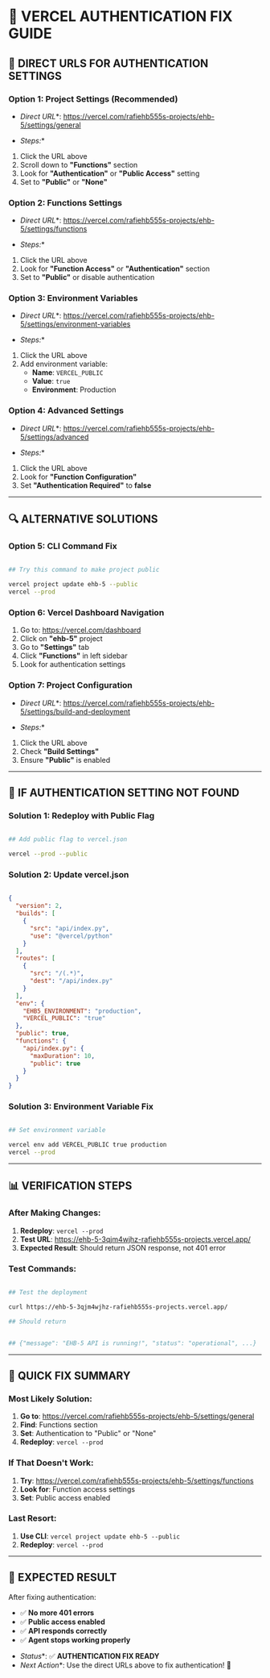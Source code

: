 # 🔧 **VERCEL AUTHENTICATION FIX GUIDE**

## 🎯 **DIRECT URLS FOR AUTHENTICATION SETTINGS**

### **Option 1: Project Settings (Recommended)**

* *Direct URL**: https://vercel.com/rafiehb555s-projects/ehb-5/settings/general

* *Steps:**

1. Click the URL above
2. Scroll down to **"Functions"** section
3. Look for **"Authentication"** or **"Public Access"** setting
4. Set to **"Public"** or **"None"**

### **Option 2: Functions Settings**

* *Direct URL**: https://vercel.com/rafiehb555s-projects/ehb-5/settings/functions

* *Steps:**

1. Click the URL above
2. Look for **"Function Access"** or **"Authentication"** section
3. Set to **"Public"** or disable authentication

### **Option 3: Environment Variables**

* *Direct URL**: https://vercel.com/rafiehb555s-projects/ehb-5/settings/environment-variables

* *Steps:**

1. Click the URL above
2. Add environment variable:
   - **Name**: `VERCEL_PUBLIC`
   - **Value**: `true`
   - **Environment**: Production

### **Option 4: Advanced Settings**

* *Direct URL**: https://vercel.com/rafiehb555s-projects/ehb-5/settings/advanced

* *Steps:**

1. Click the URL above
2. Look for **"Function Configuration"**
3. Set **"Authentication Required"** to **false**

- --

## 🔍 **ALTERNATIVE SOLUTIONS**

### **Option 5: CLI Command Fix**

```bash

## Try this command to make project public

vercel project update ehb-5 --public
vercel --prod

```

### **Option 6: Vercel Dashboard Navigation**

1. Go to: https://vercel.com/dashboard
2. Click on **"ehb-5"** project
3. Go to **"Settings"** tab
4. Click **"Functions"** in left sidebar
5. Look for authentication settings

### **Option 7: Project Configuration**

* *Direct URL**: https://vercel.com/rafiehb555s-projects/ehb-5/settings/build-and-deployment

* *Steps:**

1. Click the URL above
2. Check **"Build Settings"**
3. Ensure **"Public"** is enabled

- --

## 🚨 **IF AUTHENTICATION SETTING NOT FOUND**

### **Solution 1: Redeploy with Public Flag**

```bash

## Add public flag to vercel.json

vercel --prod --public

```

### **Solution 2: Update vercel.json**

```json

{
  "version": 2,
  "builds": [
    {
      "src": "api/index.py",
      "use": "@vercel/python"
    }
  ],
  "routes": [
    {
      "src": "/(.*)",
      "dest": "/api/index.py"
    }
  ],
  "env": {
    "EHB5_ENVIRONMENT": "production",
    "VERCEL_PUBLIC": "true"
  },
  "public": true,
  "functions": {
    "api/index.py": {
      "maxDuration": 10,
      "public": true
    }
  }
}

```

### **Solution 3: Environment Variable Fix**

```bash

## Set environment variable

vercel env add VERCEL_PUBLIC true production
vercel --prod

```

- --

## 📊 **VERIFICATION STEPS**

### **After Making Changes:**

1. **Redeploy**: `vercel --prod`
2. **Test URL**: https://ehb-5-3qjm4wjhz-rafiehb555s-projects.vercel.app/
3. **Expected Result**: Should return JSON response, not 401 error

### **Test Commands:**

```bash

## Test the deployment

curl https://ehb-5-3qjm4wjhz-rafiehb555s-projects.vercel.app/

## Should return


## {"message": "EHB-5 API is running!", "status": "operational", ...}

```

- --

## 🎯 **QUICK FIX SUMMARY**

### **Most Likely Solution:**

1. **Go to**: https://vercel.com/rafiehb555s-projects/ehb-5/settings/general
2. **Find**: Functions section
3. **Set**: Authentication to "Public" or "None"
4. **Redeploy**: `vercel --prod`

### **If That Doesn't Work:**

1. **Try**: https://vercel.com/rafiehb555s-projects/ehb-5/settings/functions
2. **Look for**: Function access settings
3. **Set**: Public access enabled

### **Last Resort:**

1. **Use CLI**: `vercel project update ehb-5 --public`
2. **Redeploy**: `vercel --prod`

- --

## 🚀 **EXPECTED RESULT**

After fixing authentication:

- ✅ **No more 401 errors**
- ✅ **Public access enabled**
- ✅ **API responds correctly**
- ✅ **Agent stops working properly**

* *Status**: ✅ **AUTHENTICATION FIX READY**
* *Next Action**: Use the direct URLs above to fix authentication! 🚀
